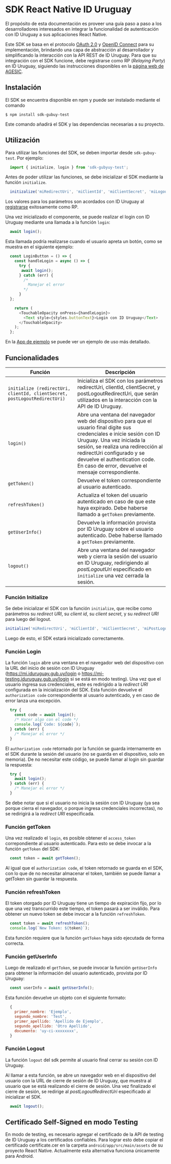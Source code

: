# SDK React Native ID Uruguay
El propósito de esta documentación es proveer una guía paso a paso a los desarrolladores interesados en integrar la funcionalidad de autenticación con ID Uruguay a sus aplicaciones React Native. 

Este SDK se basa en el protocolo [OAuth 2.0](https://oauth.net/2/) y [OpenID Connect](https://openid.net/connect/) para su implementación, brindando una capa de abstracción al desarrollador y simplificando la interacción con la API REST de ID Uruguay. Para que su integración con el SDK funcione, debe registrarse como RP (_Relaying Party_) en ID Uruguay, siguiendo las instrucciones disponibles en la [página web de AGESIC](https://centroderecursos.agesic.gub.uy/web/seguridad/wiki/-/wiki/Main/ID+Uruguay+-+Integraci%C3%B3n+con+OpenID+Connect).

## Instalación
El SDK se encuentra disponible en npm y puede ser instalado mediante el comando

`$ npm install sdk-gubuy-test`

Este comando añadirá el SDK y las dependencias necesarias a su proyecto.


## Utilización

Para utilizar las funciones del SDK, se deben importar desde `sdk-gubuy-test`. Por ejemplo:

```javascript
  import { initialize, login } from 'sdk-gubyuy-test';
```

Antes de poder utilizar las funciones, se debe inicializar el SDK mediante la función `initialize`.

```javascript
  initizalize('miRedirectUri', 'miClientId', 'miClientSecret', 'miLogoutRedirectUri');
```
Los valores para los parámetros son acordados con ID Uruguay al [registrarse](https://centroderecursos.agesic.gub.uy/web/seguridad/wiki/-/wiki/Main/ID+Uruguay+-+Integraci%C3%B3n+con+OpenID+Connect) exitosamente como RP.

Una vez inicializado el componente, se puede realizar el login con ID Uruguay mediante una llamada a la función `login`:

```javascript
  await login();
```

Esta llamada podría realizarse cuando el usuario apreta un botón, como se muestra en el siguiente ejemplo:

```javascript
  const LoginButton = () => {
    const handleLogin = async () => {
      try {
       await login();
      } catch (err) {
        /*
          Manejar el error
        */
      }
  };

    return (
      <TouchableOpacity onPress={handleLogin}>
        <Text style={styles.buttonText}>Login con ID Uruguay</Text>
      </TouchableOpacity>
    );
  };
``` 
 En la [App de ejemplo](https://github.com/elirosselli/pis2020/blob/develop/app/LoginButton/index.js) se puede ver un ejemplo de uso más detallado.


## Funcionalidades

| Función                                                      	| Descripción                                                                                                                                                                             	|
|--------------------------------------------------------------	|-----------------------------------------------------------------------------------------------------------------------------------------------------------------------------------------	|
| `initialize (redirectUri, clientId, clientSecret, postLogoutRedirectUri)` 	| Inicializa el SDK con los parámetros redirectUri, clientId, clientSecret, y postLogoutRedirectUri, que serán utilizados en la interacción con la API de ID Uruguay.                                                                                         	|
| `login()`                                                     	| Abre una ventana del navegador web del dispositivo para que el usuario final digite sus credenciales e inicie sesión con ID Uruguay. Una vez iniciada la sesión, se realiza una redirección al redirectUri configurado y se devuelve el authentication code. <br>En caso de error, devuelve el mensaje correspondiente. 	|
| `getToken()`                                                   	| Devuelve el token correspondiente al usuario autenticado.                                                                                                    	|
| `refreshToken()`                                               	| Actualiza el token del usuario autenticado en caso de que este haya expirado. Debe haberse llamado a `getToken` previamente.                                                                                                     	|
| `getUserInfo()`                                                	| Devuelve la información provista por ID Uruguay sobre el usuario autenticado.  Debe haberse llamado a `getToken` previamente.                                                                                                        	|
| `logout()`                                                     	| Abre una ventana del navegador web y cierra la sesión del usuario en ID Uruguay, redirigiendo al _postLogoutUri_ especificado en `initialize` una vez cerrada la sesión.                                                                                                                                            	|


### Función Initialize

Se debe inicializar el SDK con la función `initialize`, que recibe como parámetros su _redirect URI_, su _client id_, su _client secret_, y su _redirect URI_ para luego del logout.

```javascript
initialize('miRedirectUri', 'miClientId', 'miClientSecret', 'miPostLogoutRedirectUri');
```

Luego de esto, el SDK estará inicializado correctamente.

### Función Login

La función `login` abre una ventana en el navegador web del dispositivo con la URL del inicio de sesión con ID Uruguay (https://mi.iduruguay.gub.uy/login o https://mi-testing.iduruguay.gub.uy/login si se está en modo testing). Una vez que el usuario ingresa sus credenciales, este es redirigido a la _redirect URI_ configurada en la inicialización del SDK. Esta función devuelve el `authorization code` correspondiente al usuario autenticado, y en caso de error lanza una excepción.

``` javascript
  try {
    const code = await login();
    /* Hacer algo con el code */
    console.log(`Code: ${code}`);
  } catch (err) {
    /* Manejar el error */
  }
```

El `authorization code` retornado por la función se guarda internamente en el SDK durante la sesión del usuario (no se guarda en el dispositivo, solo en memoria). De no necesitar este código, se puede llamar al login sin guardar la respuesta:

``` javascript
  try { 
    await login();
  } catch (err) {
    /* Manejar el error */
  }
```

Se debe notar que si el usuario no inicia la sesión con ID Uruguay (ya sea porque cierra el navegador, o porque ingresa credenciales incorrectas), no se redirigirá a la _redirect URI_ especificada. 


### Función getToken

Una vez realizado el `login`, es posible obtener el `access_token` correpondiente al usuario autenticado. Para esto se debe invocar a la función `getToken` del SDK:

```javascript
  const token = await getToken();
```

Al igual que el `authorization code`, el token retornado se guarda en el SDK, con lo que de no necesitar almacenar el token, también se puede llamar a getToken sin guardar la respuesta.

### Función refreshToken

El token otorgado por ID Uruguay tiene un tiempo de expiración fijo, por lo que una vez transcurrido este tiempo, el token pasará a ser inválido. Para obtener un nuevo token se debe invocar a la función `refreshToken`.

```javascript
  const token = await refreshToken();
  console.log(`New Token: ${token}`);
```

Esta función requiere que la función `getToken` haya sido ejecutada de forma correcta.

### Función getUserInfo

Luego de realizado el `getToken`, se puede invocar la función `getUserInfo` para obtener la información del usuario autenticado, provista por ID Uruguay: 

```javascript
  const userInfo = await getUserInfo();
```
Esta función devuelve un objeto con el siguiente formato:

```javascript
  {
    primer_nombre: 'Ejemplo',
    segundo_nombre: 'Test',
    primer_apellido: 'Apellido de Ejemplo',
    segundo_apellido: 'Otro Apellido',
    documento: 'uy-ci-xxxxxxxx',
  }
```


### Función Logout

La función `logout` del sdk permite al usuario final cerrar su sesión con ID Uruguay. 

Al llamar a esta función, se abre un navegador web en el dispositivo del usuario con la URL de cierre de sesión de ID Uruguay, que muestra al usuario que se está realizando el cierre de sesión. Una vez finalizado el cierre de sesión, se redirige al _postLogoutRedirectUri_ especificado al inicializar el SDK.

```javascript
  await logout();
```

## Certificado Self-Signed en modo Testing

En modo de testing, es necesario agregar el certificado de la API de testing de ID Uruguay a los certificados confiables. Para lograr esto debe copiar el certificado certificate.cer en la carpeta `android/app/src/main/assets` de su proyecto React Native. Actualmente esta alternativa funciona únicamente para Android. 